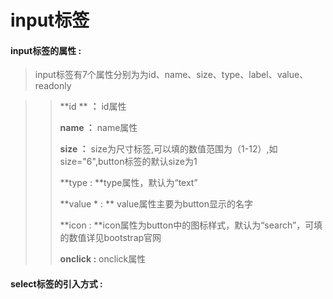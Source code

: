 # input**标签**

#### input**标签的属性 :**

> input标签有7个属性分别为为id、name、size、type、label、value、readonly

> > **id ** **：** id属性
> >
> > **name ：** name属性
> >
> > **size ：** size为尺寸标签,可以填的数值范围为（1-12）,如size="6",button标签的默认size为1
> >
> > **type : **type属性，默认为“text”
> >
> > **value \* : ** value属性主要为button显示的名字
> >
> > **icon : **icon属性为button中的图标样式，默认为“search”，可填的数值详见bootstrap官网
> >
> > **onclick :** onclick属性

#### select标签的引入方式 :



